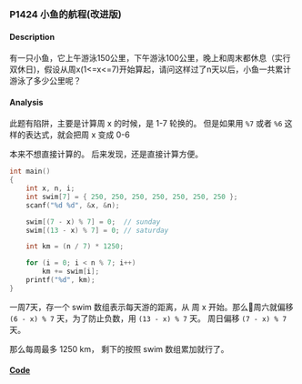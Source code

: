 ### P1424 小鱼的航程(改进版)



#### Description


有一只小鱼，它上午游泳150公里，下午游泳100公里，晚上和周末都休息（实行双休日)，假设从周x(1<=x<=7)开始算起，请问这样过了n天以后，小鱼一共累计游泳了多少公里呢？

#### Analysis

 此题有陷阱，主要是计算周 x 的时候，是 1-7 轮换的。 但是如果用 `%7` 或者 `%6` 这样的表达式，就会把周 x 变成 0-6

本来不想直接计算的。 后来发现，还是直接计算方便。

```cpp
int main()
{
    int x, n, i;
    int swim[7] = { 250, 250, 250, 250, 250, 250, 250 };
    scanf("%d %d", &x, &n);

    swim[(7 - x) % 7] = 0;  // sunday
    swim[(13 - x) % 7] = 0; // saturday

    int km = (n / 7) * 1250;

    for (i = 0; i < n % 7; i++)
        km += swim[i];
    printf("%d", km);
}
```

一周7天，存一个 swim 数组表示每天游的距离，从 周 x 开始。那么周六就偏移 `(6 - x) % 7` 天，为了防止负数，用 `(13 - x) % 7` 天。 周日偏移 `(7 - x) % 7` 天。

那么每周最多 1250 km， 剩下的按照 swim 数组累加就行了。

#### [Code](../cpp/p1424.cpp)
